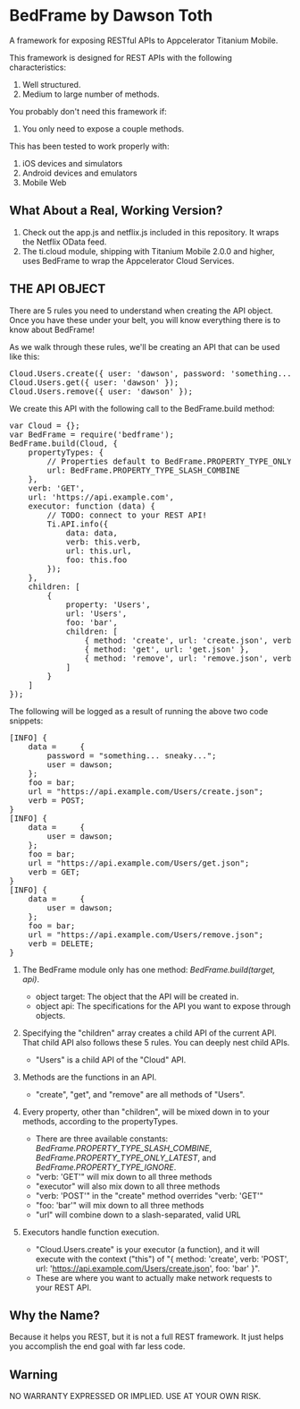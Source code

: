 # BedFrame by Dawson Toth
A framework for exposing RESTful APIs to Appcelerator Titanium Mobile.

This framework is designed for REST APIs with the following characteristics:

1. Well structured.
2. Medium to large number of methods.
 

You probably don't need this framework if:

1. You only need to expose a couple methods.


This has been tested to work properly with:

1. iOS devices and simulators
2. Android devices and emulators
3. Mobile Web

## What About a Real, Working Version?

1. Check out the app.js and netflix.js included in this repository. It wraps the Netflix OData feed.
2. The ti.cloud module, shipping with Titanium Mobile 2.0.0 and higher, uses BedFrame to wrap the Appcelerator Cloud Services.

## THE API OBJECT

There are 5 rules you need to understand when creating the API object. Once you have these under your belt, you will
know everything there is to know about BedFrame!

As we walk through these rules, we'll be creating an API that can be used like this:

<pre>
Cloud.Users.create({ user: 'dawson', password: 'something... sneaky...' });
Cloud.Users.get({ user: 'dawson' });
Cloud.Users.remove({ user: 'dawson' });
</pre>

 We create this API with the following call to the BedFrame.build method:

<pre>
var Cloud = {};
var BedFrame = require('bedframe');
BedFrame.build(Cloud, {
	propertyTypes: {
        // Properties default to BedFrame.PROPERTY_TYPE_ONLY_LATEST
        url: BedFrame.PROPERTY_TYPE_SLASH_COMBINE
    },
	verb: 'GET',
	url: 'https://api.example.com',
	executor: function (data) {
		// TODO: connect to your REST API!
		Ti.API.info({
			data: data,
			verb: this.verb,
			url: this.url,
			foo: this.foo
		});
	},
	children: [
		{
			property: 'Users',
			url: 'Users',
			foo: 'bar',
			children: [
				{ method: 'create', url: 'create.json', verb: 'POST'  },
				{ method: 'get', url: 'get.json' },
				{ method: 'remove', url: 'remove.json', verb: 'DELETE' }
			]
		}
	]
});
</pre>

 The following will be logged as a result of running the above two code snippets:
 
<pre>
[INFO] {
    data =     {
        password = "something... sneaky...";
        user = dawson;
    };
    foo = bar;
    url = "https://api.example.com/Users/create.json";
    verb = POST;
}
[INFO] {
    data =     {
        user = dawson;
    };
    foo = bar;
    url = "https://api.example.com/Users/get.json";
    verb = GET;
}
[INFO] {
    data =     {
        user = dawson;
    };
    foo = bar;
    url = "https://api.example.com/Users/remove.json";
    verb = DELETE;
}
</pre>

1. The BedFrame module only has one method: *BedFrame.build(target, api)*.
	- object target: The object that the API will be created in.
	- object api: The specifications for the API you want to expose through objects.

2. Specifying the "children" array creates a child API of the current API. That child API also follows these 5 rules. You can deeply nest child APIs.
	- "Users" is a child API of the "Cloud" API.
    
3. Methods are the functions in an API.
    - "create", "get", and "remove" are all methods of "Users".
 
4. Every property, other than "children", will be mixed down in to your methods, according to the propertyTypes.
	- There are three available constants: *BedFrame.PROPERTY_TYPE_SLASH_COMBINE*, *BedFrame.PROPERTY_TYPE_ONLY_LATEST*, and *BedFrame.PROPERTY_TYPE_IGNORE*.
	- "verb: 'GET'" will mix down to all three methods
	- "executor" will also mix down to all three methods
	- "verb: 'POST'" in the "create" method overrides "verb: 'GET'"
	- "foo: 'bar'" will mix down to all three methods
	- "url" will combine down to a slash-separated, valid URL
    
5. Executors handle function execution.
	- "Cloud.Users.create" is your executor (a function), and it will execute with the context ("this") of "{ method: 'create', verb: 'POST', url: 'https://api.example.com/Users/create.json', foo: 'bar' }".
	- These are where you want to actually make network requests to your REST API.
    
## Why the Name?

Because it helps you REST, but it is not a full REST framework. It just helps you accomplish the end goal with far less code.

## Warning

NO WARRANTY EXPRESSED OR IMPLIED. USE AT YOUR OWN RISK.